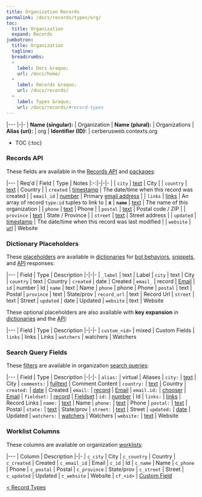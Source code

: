```yaml
---
title: Organization Records
permalink: /docs/records/types/org/
toc:
  title: Organization
  expand: Records
jumbotron:
  title: Organization
  tagline: 
  breadcrumbs:
  -
    label: Docs &raquo;
    url: /docs/home/
  -
    label: Records &raquo;
    url: /docs/records/
  -
    label: Types &raquo;
    url: /docs/records/#record-types
---
```


|---
|-|-
| **Name (singular):** | Organization
| **Name (plural):** | Organizations
| **Alias (uri):** | org
| **Identifier (ID):** | cerberusweb.contexts.org

* TOC
{:toc}

### Records API

These fields are available in the [Records API](/docs/api/endpoints/records/) and [packages](/docs/packages/):

|---
| Req'd | Field | Type | Notes
|:-:|-|-|-
|   | `city` | [text](/docs/records/fields/types/text/) | City 
|   | `country` | [text](/docs/records/fields/types/text/) | Country 
|   | `created` | [timestamp](/docs/records/fields/types/timestamp/) | The date/time when this record was created 
|   | `email_id` | [number](/docs/records/fields/types/number/) | Primary [email address](/docs/records/types/address/) 
|   | `links` | [links](/docs/records/fields/types/links/) | An array of record `type:id` tuples to link to 
| **x** | **`name`** | [text](/docs/records/fields/types/text/) | The name of this organization 
|   | `phone` | [text](/docs/records/fields/types/text/) | Phone 
|   | `postal` | [text](/docs/records/fields/types/text/) | Postal code / ZIP 
|   | `province` | [text](/docs/records/fields/types/text/) | State / Province 
|   | `street` | [text](/docs/records/fields/types/text/) | Street address 
|   | `updated` | [timestamp](/docs/records/fields/types/timestamp/) | The date/time when this record was last modified 
|   | `website` | [url](/docs/records/fields/types/url/) | Website 

### Dictionary Placeholders

These [placeholders](/docs/bots/scripting/placeholders/) are available in [dictionaries](/docs/bots/behaviors/dictionaries/) for [bot behaviors](/docs/bots/behaviors/), [snippets](/docs/snippets/), and [API](/docs/api/) responses:

|---
| Field | Type | Description
|-|-|-
| `_label` | text | Label
| `city` | text | City
| `country` | text | Country
| `created` | date | Created
| `email_` | record | [Email](/docs/records/types/address/)
| `id` | number | Id
| `name` | text | Name
| `phone` | phone | Phone
| `postal` | text | Postal
| `province` | text | State/prov
| `record_url` | text | Record Url
| `street` | text | Street
| `updated` | date | Updated
| `website` | text | Website

These optional placeholders are also available with **key expansion** in [dictionaries](/docs/bots/behaviors/dictionaries/#key-expansion) and the [API](/docs/api/responses/#expanding-keys-in-api-requests):

|---
| Field | Type | Description
|-|-|-
| `custom_<id>` | mixed | Custom Fields
| `links` | links | Links
| `watchers` | watchers | Watchers
	
### Search Query Fields

These [filters](/docs/search/filters/) are available in organization [search queries](/docs/search/):

|---
| Field | Type | Description
|-|-|-
| `alias:` | virtual | Aliases
| `city:` | [text](/docs/search/filters/text/) | City
| `comments:` | [fulltext](/docs/search/filters/fulltext/) | Comment Content
| `country:` | [text](/docs/search/filters/text/) | Country
| `created:` | [date](/docs/search/filters/dates/) | Created
| `email:` | [record](/docs/search/deep-search/) | [Email](/docs/records/types/address/)
| `email.id:` | [chooser](/docs/search/filters/choosers/) | [Email](/docs/records/types/address/)
| `fieldset:` | [record](/docs/search/deep-search/) | [Fieldset](/docs/records/types/custom_fieldset/)
| `id:` | [number](/docs/search/filters/numbers/) | Id
| `links:` | [links](/docs/search/filters/links/) | Record Links
| `name:` | [text](/docs/search/filters/text/) | Name
| `phone:` | [text](/docs/search/filters/text/) | Phone
| `postal:` | [text](/docs/search/filters/text/) | Postal
| `state:` | [text](/docs/search/filters/text/) | State/prov
| `street:` | [text](/docs/search/filters/text/) | Street
| `updated:` | [date](/docs/search/filters/dates/) | Updated
| `watchers:` | [watchers](/docs/search/filters/watchers/) | Watchers
| `website:` | [text](/docs/search/filters/text/) | Website
	
### Worklist Columns

These columns are available on organization [worklists](/docs/worklists/):

|---
| Column | Description
|-|-
| `c_city` | City
| `c_country` | Country
| `c_created` | Created
| `c_email_id` | Email
| `c_id` | Id
| `c_name` | Name
| `c_phone` | Phone
| `c_postal` | Postal
| `c_province` | State/prov
| `c_street` | Street
| `c_updated` | Updated
| `c_website` | Website
| `cf_<id>` | [Custom Field](/docs/records/types/custom_Field/)

<div class="section-nav">
	<div class="left">
		<a href="/docs/records/#record-types" class="prev">&lt; Record Types</a>
	</div>
	<div class="right align-right">
	</div>
</div>
<div class="clear"></div>